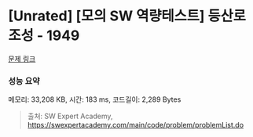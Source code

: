 # [Unrated] [모의 SW 역량테스트] 등산로 조성 - 1949 

[문제 링크](https://swexpertacademy.com/main/code/problem/problemDetail.do?contestProbId=AV5PoOKKAPIDFAUq) 

### 성능 요약

메모리: 33,208 KB, 시간: 183 ms, 코드길이: 2,289 Bytes



> 출처: SW Expert Academy, https://swexpertacademy.com/main/code/problem/problemList.do